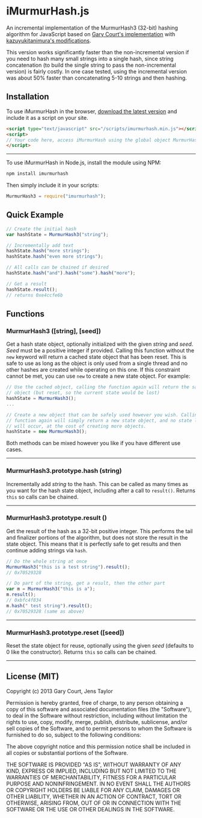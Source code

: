 # iMurmurHash.js

An incremental implementation of the MurmurHash3 (32-bit) hashing algorithm for
JavaScript based on
[Gary Court's implementation](https://github.com/garycourt/murmurhash-js) with
[kazuyukitanimura's modifications](https://github.com/kazuyukitanimura/murmurhash-js).

This version works significantly faster than the non-incremental version if you
need to hash many small strings into a single hash, since string concatenation
(to build the single string to pass the non-incremental version) is fairly
costly. In one case tested, using the incremental version was about 50% faster
than concatenating 5-10 strings and then hashing.

## Installation

To use iMurmurHash in the browser,
[download the latest version](https://raw.github.com/jensyt/imurmurhash-js/master/imurmurhash.min.js)
and include it as a script on your site.

```html
<script type="text/javascript" src="/scripts/imurmurhash.min.js"></script>
<script>
// Your code here, access iMurmurHash using the global object MurmurHash3
</script>
```

---

To use iMurmurHash in Node.js, install the module using NPM:

```bash
npm install imurmurhash
```

Then simply include it in your scripts:

```javascript
MurmurHash3 = require("imurmurhash");
```

## Quick Example

```javascript
// Create the initial hash
var hashState = MurmurHash3("string");

// Incrementally add text
hashState.hash("more strings");
hashState.hash("even more strings");

// All calls can be chained if desired
hashState.hash("and").hash("some").hash("more");

// Get a result
hashState.result();
// returns 0xe4ccfe6b
```

## Functions

### MurmurHash3 ([string], [seed])

Get a hash state object, optionally initialized with the given _string_ and
_seed_. _Seed_ must be a positive integer if provided. Calling this function
without the `new` keyword will return a cached state object that has been reset.
This is safe to use as long as the object is only used from a single thread and
no other hashes are created while operating on this one. If this constraint
cannot be met, you can use `new` to create a new state object. For example:

```javascript
// Use the cached object, calling the function again will return the same
// object (but reset, so the current state would be lost)
hashState = MurmurHash3();
...

// Create a new object that can be safely used however you wish. Calling the
// function again will simply return a new state object, and no state loss
// will occur, at the cost of creating more objects.
hashState = new MurmurHash3();
```

Both methods can be mixed however you like if you have different use cases.

---

### MurmurHash3.prototype.hash (string)

Incrementally add _string_ to the hash. This can be called as many times as you
want for the hash state object, including after a call to `result()`. Returns
`this` so calls can be chained.

---

### MurmurHash3.prototype.result ()

Get the result of the hash as a 32-bit positive integer. This performs the tail
and finalizer portions of the algorithm, but does not store the result in the
state object. This means that it is perfectly safe to get results and then
continue adding strings via `hash`.

```javascript
// Do the whole string at once
MurmurHash3("this is a test string").result();
// 0x70529328

// Do part of the string, get a result, then the other part
var m = MurmurHash3("this is a");
m.result();
// 0xbfc4f834
m.hash(" test string").result();
// 0x70529328 (same as above)
```

---

### MurmurHash3.prototype.reset ([seed])

Reset the state object for reuse, optionally using the given _seed_ (defaults to
0 like the constructor). Returns `this` so calls can be chained.

---

## License (MIT)

Copyright (c) 2013 Gary Court, Jens Taylor

Permission is hereby granted, free of charge, to any person obtaining a copy of
this software and associated documentation files (the "Software"), to deal in
the Software without restriction, including without limitation the rights to
use, copy, modify, merge, publish, distribute, sublicense, and/or sell copies of
the Software, and to permit persons to whom the Software is furnished to do so,
subject to the following conditions:

The above copyright notice and this permission notice shall be included in all
copies or substantial portions of the Software.

THE SOFTWARE IS PROVIDED "AS IS", WITHOUT WARRANTY OF ANY KIND, EXPRESS OR
IMPLIED, INCLUDING BUT NOT LIMITED TO THE WARRANTIES OF MERCHANTABILITY, FITNESS
FOR A PARTICULAR PURPOSE AND NONINFRINGEMENT. IN NO EVENT SHALL THE AUTHORS OR
COPYRIGHT HOLDERS BE LIABLE FOR ANY CLAIM, DAMAGES OR OTHER LIABILITY, WHETHER
IN AN ACTION OF CONTRACT, TORT OR OTHERWISE, ARISING FROM, OUT OF OR IN
CONNECTION WITH THE SOFTWARE OR THE USE OR OTHER DEALINGS IN THE SOFTWARE.
